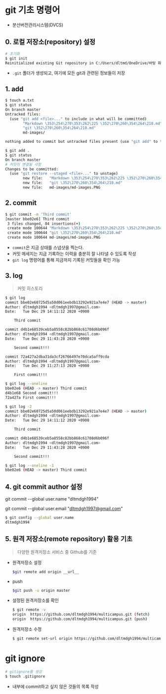 # git 기초 명령어

* 분산버전관리시스템(DVCS)

## 0. 로컬 저장소(repository) 설정

```bash
# 초기화
$ git init
Reinitialized existing Git repository in C:/Users/dltmd/OneDrive/바탕 화면/Prac/.git/
```

* `.git` 폴더가 생성되고, 여기에 모든 git과 관련된 정보들이 저장

## 1. add

```bash
$ touch a.txt
$ git status
On branch master
Untracked files:
  (use "git add <file>..." to include in what will be committed)
        "Markdown \353\254\270\353\262\225 \352\270\260\354\264\210.md"
        "git \352\270\260\354\264\210.md"
        md-images/

nothing added to commit but untracked files present (use "git add" to track)

$ git add .
$ git status
On branch master
# 커밋이 변결될 사항
Changes to be committed:
  (use "git restore --staged <file>..." to unstage)
        new file:   "Markdown \353\254\270\353\262\225 \352\270\260\354\264\210.md"
        new file:   "git \352\270\260\354\264\210.md"
        new file:   md-images/md-images.PNG
```

## 2. commit

```bash
$ git commit -m 'Third commit'
[master bbe02e6] Third commit
 3 files changed, 84 insertions(+)
 create mode 100644 "Markdown \353\254\270\353\262\225 \352\270\260\354\264\210.md"
 create mode 100644 "git \352\270\260\354\264\210.md"
 create mode 100644 md-images/md-images.PNG
```

* `commit`은 지금 상태를 스냅샷을 찍는다.
* 커밋 메세지는 지금 기록하는 이력을 충분히 잘 나타낼 수 있도록 작성
* `git log` 명령어를 통해 지금까지 기록된 커밋들을 확인 가능

## 3. log

> 커밋 히스토리

``` bash
$ git log
commit bbe02e60725d5a50d061eebdb13292e921a7e4e7 (HEAD -> master)
Author: dltmdgh1994 <dltmdgh1997@gmail.com>
Date:   Tue Dec 29 14:11:12 2020 +0900

    Third commit

commit d4b1e68539ceb5a8558c82bb868c61708d6b096f
Author: dltmdgh1994 <dltmdgh1997@gmail.com>
Date:   Tue Dec 29 11:43:28 2020 +0900

    Second commit!!!

commit 72a427a2dba31da3cf26766497e70dca5aff9cda
Author: dltmdgh1994 <dltmdgh1997@gmail.com>
Date:   Tue Dec 29 11:27:13 2020 +0900

    First commit!!!

$ git log --oneline
bbe02e6 (HEAD -> master) Third commit
d4b1e68 Second commit!!!
72a427a First commit!!!

$ git log -2
commit bbe02e60725d5a50d061eebdb13292e921a7e4e7 (HEAD -> master)
Author: dltmdgh1994 <dltmdgh1997@gmail.com>
Date:   Tue Dec 29 14:11:12 2020 +0900

    Third commit

commit d4b1e68539ceb5a8558c82bb868c61708d6b096f
Author: dltmdgh1994 <dltmdgh1997@gmail.com>
Date:   Tue Dec 29 11:43:28 2020 +0900

    Second commit!!!

$ git log --oneline -1
bbe02e6 (HEAD -> master) Third commit
```



## 4. git commit author 설정

git commit --global user.name "dltmdgh1994"

git commit --global user.email "dltmdgh1997@gmail.com"

``` bash
$ git config --global user.name
dltmdgh1994
```



## 5. 원격 저장소(remote repository) 활용 기초

> 다양한 원격저장소 서비스 중 Github를 기준

* 원격저장소 설정

  ``` bash
  $git remote add origin __url__
  ```

* push

  ```bash
  $git push -u origin master
  ```

* 설정된 원격저장소를 확인

  ```bash
  $ git remote -v
  origin  https://github.com/dltmdgh1994/multicampus.git (fetch)
  origin  https://github.com/dltmdgh1994/multicampus.git (push)
  ```

* 원격저장소 수정

  ```bash
  $ git remote set-url origin https://github.com/dltmdgh1994/multicampus.git
  ```

# git ignore

```bash
# gitignore를 생성
$ touch .gitignore
```

* 내부에 commit하고 싶지 않은 것들의 목록 작성